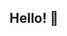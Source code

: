 ## Hello! 👋

<!--
**DroppedAngel/DroppedAngel** is a ✨ _special_ ✨ repository because its `README.md` (this file) appears on your GitHub profile.

Here are some ideas to get you started:

- 🔭 I’m currently working on Minecraft Mods, Shaders, and Basics.
- 🌱 I’m currently in college, learning coding for fun.
- 🤔 I’m looking for help with motivation, money, and javascript ;)
- ⚡ Fun fact: I am 18
-->
